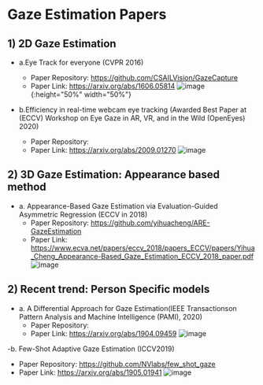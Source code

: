 # Gaze Estimation Papers
## 1) 2D Gaze Estimation
- a.Eye Track for everyone (CVPR 2016)
   * Paper Repository: https://github.com/CSAILVision/GazeCapture
   * Paper Link: https://arxiv.org/abs/1606.05814
   ![image](https://user-images.githubusercontent.com/30978579/96454040-07662c00-1267-11eb-898a-b4ccbf697eaf.png ){:height="50%" width="50%"}

- b.Efficiency in real-time webcam eye tracking (Awarded Best Paper at (ECCV) Workshop on Eye Gaze in AR, VR, and in the Wild (OpenEyes) 2020)
   * Paper Repository:
   * Paper Link: https://arxiv.org/abs/2009.01270
   ![image](https://user-images.githubusercontent.com/30978579/96454360-75125800-1267-11eb-90ac-ecfafe8b8ac6.png )

## 2) 3D Gaze Estimation: Appearance based method
- a. Appearance-Based Gaze Estimation via Evaluation-Guided Asymmetric Regression (ECCV in 2018)
   * Paper Repository: https://github.com/yihuacheng/ARE-GazeEstimation
   * Paper Link: https://www.ecva.net/papers/eccv_2018/papers_ECCV/papers/Yihua_Cheng_Appearance-Based_Gaze_Estimation_ECCV_2018_paper.pdf
   ![image](https://user-images.githubusercontent.com/30978579/96454356-72affe00-1267-11eb-8781-bb50243e7cef.png )

## 2) Recent trend: Person Specific models
- a. A Differential Approach for Gaze Estimation(IEEE Transactionson Pattern Analysis and Machine Intelligence (PAMI), 2020)
   * Paper Repository: 
   * Paper Link: https://arxiv.org/abs/1904.09459
   ![image](https://user-images.githubusercontent.com/30978579/96456566-5e213500-126a-11eb-8d4c-d5b195ad4a05.png)

-b. Few-Shot Adaptive Gaze Estimation (ICCV2019)
   * Paper Repository: https://github.com/NVlabs/few_shot_gaze
   * Paper Link: https://arxiv.org/abs/1905.01941
   ![image](https://user-images.githubusercontent.com/30978579/96456755-a9d3de80-126a-11eb-9376-8da7e46c0604.png)


   
